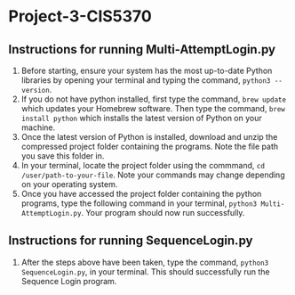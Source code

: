 # Project-3-CIS5370

## Instructions for running Multi-AttemptLogin.py 

1. Before starting, ensure your system has the most up-to-date Python libraries by opening your terminal and typing the command, `python3 --version`. 
2. If you do not have python installed, first type the command, `brew update` which updates your Homebrew software. Then type the command, `brew install python` which installs the latest version of Python on your machine. 
3. Once the latest version of Python is installed, download and unzip the compressed project folder containing the programs. Note the file path you save this folder in.
4. In your terminal, locate the project folder using the commmand, `cd /user/path-to-your-file`. Note your commands may change depending on your operating system. 
5. Once you have accessed the project folder containing the python programs, type the following command in your terminal, `python3 Multi-AttemptLogin.py`. Your program should now run successfully. 

## Instructions for running SequenceLogin.py 

1. After the steps above have been taken, type the command, `python3 SequenceLogin.py`, in your terminal. This should successfully run the Sequence Login program. 
